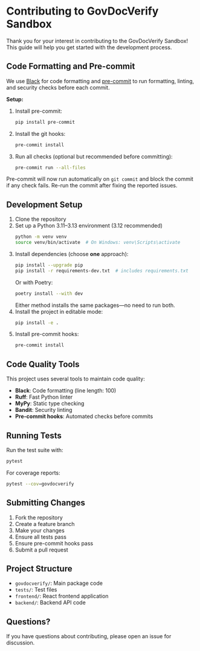 # Contributing to GovDocVerify Sandbox

Thank you for your interest in contributing to the GovDocVerify Sandbox! This guide will help you get started with the development process.

## Code Formatting and Pre-commit

We use [Black](https://black.readthedocs.io/) for code formatting and
[pre-commit](https://pre-commit.com/) to run formatting, linting, and security
checks before each commit.

**Setup:**

1. Install pre-commit:
   ```bash
   pip install pre-commit
   ```
2. Install the git hooks:
   ```bash
   pre-commit install
   ```
3. Run all checks (optional but recommended before committing):
   ```bash
   pre-commit run --all-files
   ```

Pre-commit will now run automatically on `git commit` and block the commit if
any check fails. Re-run the commit after fixing the reported issues.

## Development Setup

1. Clone the repository
2. Set up a Python 3.11–3.13 environment (3.12 recommended)
   ```bash
   python -m venv venv
   source venv/bin/activate  # On Windows: venv\Scripts\activate
   ```
3. Install dependencies (choose **one** approach):
   ```bash
   pip install --upgrade pip
   pip install -r requirements-dev.txt  # includes requirements.txt
   ```
   Or with Poetry:
   ```bash
   poetry install --with dev
   ```
   Either method installs the same packages—no need to run both.
4. Install the project in editable mode:
   ```bash
   pip install -e .
   ```
5. Install pre-commit hooks:
   ```bash
   pre-commit install
   ```

## Code Quality Tools

This project uses several tools to maintain code quality:

- **Black**: Code formatting (line length: 100)
- **Ruff**: Fast Python linter
- **MyPy**: Static type checking
- **Bandit**: Security linting
- **Pre-commit hooks**: Automated checks before commits

## Running Tests

Run the test suite with:
```bash
pytest
```

For coverage reports:
```bash
pytest --cov=govdocverify
```

## Submitting Changes

1. Fork the repository
2. Create a feature branch
3. Make your changes
4. Ensure all tests pass
5. Ensure pre-commit hooks pass
6. Submit a pull request

## Project Structure

- `govdocverify/`: Main package code
- `tests/`: Test files
- `frontend/`: React frontend application
- `backend/`: Backend API code

## Questions?

If you have questions about contributing, please open an issue for discussion.